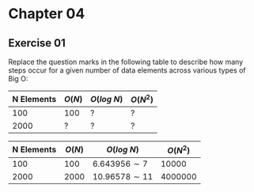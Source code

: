 
# Chapter 04

## Exercise 01

Replace the question marks in the following table to describe how many steps occur for a given number of data elements across various types of Big O:

| N Elements | $O(N)$ | $O(log\text{ }N)$ | $O\left(N^2\right)$ |
|------------|--------|-------------------|---------------------|
| $100$      | $100$  | ?                 | ?                   |
| $2000$     | ?      | ?                 | ?                   |

| N Elements | $O(N)$ | $O(log\text{ }N)$ | $O\left(N^2\right)$ |
|------------|--------|-------------------|---------------------|
| $100$      | $100$  | $6.643956 \sim 7$ | $10000$             |
| $2000$     | $2000$ | $10.96578 \sim 11$| $4000000$           |

